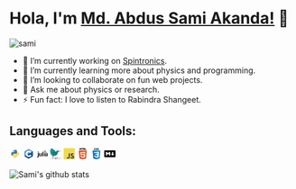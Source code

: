# Hola, I'm [Md. Abdus Sami Akanda!](https://abdussamiakanda.com) 👋

<p align="left"> <img src="https://komarev.com/ghpvc/?username=abdussamiakanda&label=Views&color=blue&style=plastic" alt="sami" /></p>

- 🔭 I’m currently working on [Spintronics](https://en.wikipedia.org/wiki/Spintronics).
- 🌱 I’m currently learning more about physics and programming.
- 👯 I’m looking to collaborate on fun web projects.
- 💬 Ask me about physics or research.
- ⚡ Fun fact: I love to listen to Rabindra Shangeet.

## Languages and Tools:

<code><img height="20" src="https://raw.githubusercontent.com/github/explore/80688e429a7d4ef2fca1e82350fe8e3517d3494d/topics/python/python.png"></code>
<code><img height="20" src="https://raw.githubusercontent.com/github/explore/80688e429a7d4ef2fca1e82350fe8e3517d3494d/topics/c/c.png"></code>
<code><img height="20" src="https://raw.githubusercontent.com/github/explore/80688e429a7d4ef2fca1e82350fe8e3517d3494d/topics/julia/julia.png"></code>
<code><img height="20" src="https://raw.githubusercontent.com/github/explore/80688e429a7d4ef2fca1e82350fe8e3517d3494d/topics/latex/latex.png"></code>
<code><img height="20" src="https://raw.githubusercontent.com/github/explore/80688e429a7d4ef2fca1e82350fe8e3517d3494d/topics/javascript/javascript.png"></code>
<code><img height="20" src="https://raw.githubusercontent.com/github/explore/80688e429a7d4ef2fca1e82350fe8e3517d3494d/topics/html/html.png"></code>
<code><img height="20" src="https://raw.githubusercontent.com/github/explore/80688e429a7d4ef2fca1e82350fe8e3517d3494d/topics/css/css.png"></code>
<code><img height="20" src="https://raw.githubusercontent.com/github/explore/80688e429a7d4ef2fca1e82350fe8e3517d3494d/topics/markdown/markdown.png"></code>

<img align="center" src="https://github-readme-stats.vercel.app/api?username=abdussamiakanda&show_icons=true&theme=dark&line_height=27" alt="Sami's github stats"/>
